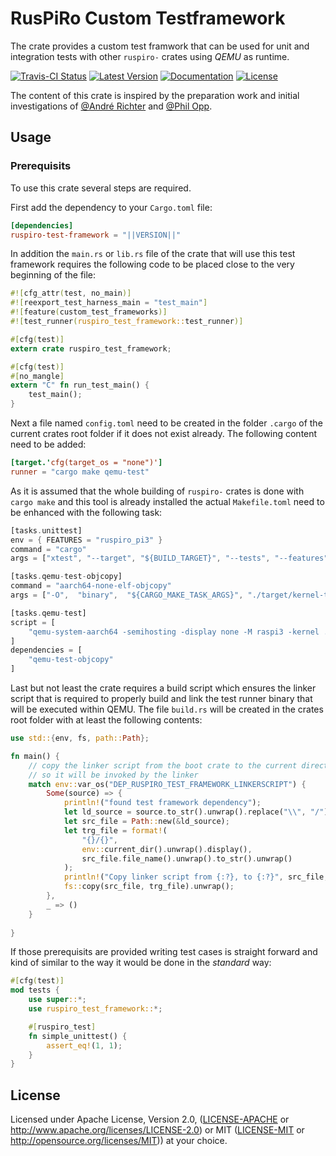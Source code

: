 # RusPiRo Custom Testframework

The crate provides a custom test framwork that can be used for unit and integration tests with other `ruspiro-` crates using *QEMU* as runtime.

[![Travis-CI Status](https://api.travis-ci.com/RusPiRo/ruspiro-singleton.svg?branch=master)](https://travis-ci.com/RusPiRo/ruspiro-singleton)
[![Latest Version](https://img.shields.io/crates/v/ruspiro-singleton.svg)](https://crates.io/crates/ruspiro-singleton)
[![Documentation](https://docs.rs/ruspiro-singleton/badge.svg)](https://docs.rs/ruspiro-singleton)
[![License](https://img.shields.io/crates/l/ruspiro-singleton.svg)](https://github.com/RusPiRo/ruspiro-singleton#license)

The content of this crate is inspired by the preparation work and initial investigations of [@André Richter](https://github.com/andre-richter) and [@Phil Opp](https://github.com/phil-opp).

## Usage

### Prerequisits

To use this crate several steps are required.

First add the dependency to your ``Cargo.toml`` file:

```toml
[dependencies]
ruspiro-test-framework = "||VERSION||"
```

In addition the `main.rs` or `lib.rs` file of the crate that will use this test framework requires the following code to be placed close to the very beginning of the file:

```rust
#![cfg_attr(test, no_main)]
#![reexport_test_harness_main = "test_main"]
#![feature(custom_test_frameworks)]
#![test_runner(ruspiro_test_framework::test_runner)]

#[cfg(test)]
extern crate ruspiro_test_framework;

#[cfg(test)]
#[no_mangle]
extern "C" fn run_test_main() {
    test_main();
}
```

Next a file named `config.toml` need to be created in the folder `.cargo` of the current crates root folder if it does not exist already. The following content need to be added:

```toml
[target.'cfg(target_os = "none")']
runner = "cargo make qemu-test"
```

As it is assumed that the whole building of `ruspiro-` crates is done with `cargo make` and this tool is already installed the actual `Makefile.toml` need to be enhanced with the following task:

```rust
[tasks.unittest]
env = { FEATURES = "ruspiro_pi3" }
command = "cargo"
args = ["xtest", "--target", "${BUILD_TARGET}", "--tests", "--features", "${FEATURES}"]

[tasks.qemu-test-objcopy]
command = "aarch64-none-elf-objcopy"
args = ["-O",  "binary",  "${CARGO_MAKE_TASK_ARGS}", "./target/kernel-test.img"]

[tasks.qemu-test]
script = [
    "qemu-system-aarch64 -semihosting -display none -M raspi3 -kernel ./target/kernel-test.img -serial null -serial stdio -d int,mmu -D qemu-test.log"
]
dependencies = [
    "qemu-test-objcopy"
]
```

Last but not least the crate requires a build script which ensures the linker script that is required to properly build and link the test runner binary that will be executed within QEMU. The file `build.rs` will be created in the crates root folder with at least the following contents:

```rust
use std::{env, fs, path::Path};

fn main() {
    // copy the linker script from the boot crate to the current directory
    // so it will be invoked by the linker
    match env::var_os("DEP_RUSPIRO_TEST_FRAMEWORK_LINKERSCRIPT") {
        Some(source) => {
            println!("found test framework dependency");
            let ld_source = source.to_str().unwrap().replace("\\", "/");
            let src_file = Path::new(&ld_source);
            let trg_file = format!(
                "{}/{}",
                env::current_dir().unwrap().display(),
                src_file.file_name().unwrap().to_str().unwrap()
            );
            println!("Copy linker script from {:?}, to {:?}", src_file, trg_file);
            fs::copy(src_file, trg_file).unwrap();
        },
        _ => ()
    }
    
}
```

If those prerequisits are provided writing test cases is straight forward and kind of similar to the way it would be done in the *standard* way:

```rust
#[cfg(test)]
mod tests {
    use super::*;
    use ruspiro_test_framework::*;

    #[ruspiro_test]
    fn simple_unittest() {
        assert_eq!(1, 1);
    }
}
```

## License

Licensed under Apache License, Version 2.0, ([LICENSE-APACHE](LICENSE-APACHE) or http://www.apache.org/licenses/LICENSE-2.0) or MIT ([LICENSE-MIT](LICENSE-MIT) or http://opensource.org/licenses/MIT)) at your choice.
